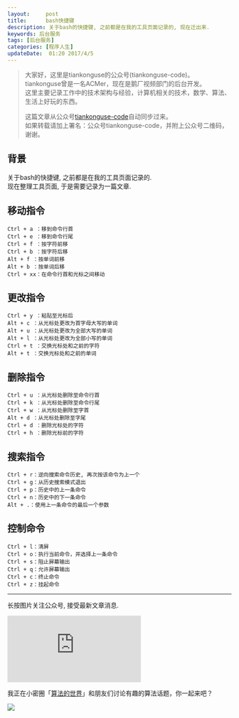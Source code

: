 ```yaml
---
layout:     post
title:      bash快捷键
description: 关于bash的快捷键, 之前都是在我的工具页面记录的, 现在迁出来.   
keywords: 后台服务
tags: [后台服务]
categories: [程序人生]
updateDate:  01:20 2017/4/5
---
```



> 
> 大家好，这里是tiankonguse的公众号(tiankonguse-code)。  
> tiankonguse曾是一名ACMer，现在是鹅厂视频部门的后台开发。  
> 这里主要记录工作中的技术架构与经验，计算机相关的技术，数学、算法、生活上好玩的东西。
>  
>  这篇文章从公众号[tiankonguse-code](http://mp.weixin.qq.com/s/HqNP2hB93LGtZSe8dVcqiA)自动同步过来。  
>  如果转载请加上署名：公众号tiankonguse-code，并附上公众号二维码，谢谢。  
>  


## 背景

关于bash的快捷键, 之前都是在我的工具页面记录的.  
现在整理工具页面, 于是需要记录为一篇文章.  


## 移动指令

```
Ctrl + a ：移到命令行首
Ctrl + e ：移到命令行尾
Ctrl + f ：按字符前移
Ctrl + b ：按字符后移
Alt + f ：按单词前移
Alt + b ：按单词后移
Ctrl + xx：在命令行首和光标之间移动
```

## 更改指令


```
Ctrl + y ：粘贴至光标后
Alt + c ：从光标处更改为首字母大写的单词
Alt + u ：从光标处更改为全部大写的单词
Alt + l ：从光标处更改为全部小写的单词
Ctrl + t ：交换光标处和之前的字符
Alt + t ：交换光标处和之前的单词
```

## 删除指令


```
Ctrl + u ：从光标处删除至命令行首
Ctrl + k ：从光标处删除至命令行尾
Ctrl + w ：从光标处删除至字首
Alt + d ：从光标处删除至字尾
Ctrl + d ：删除光标处的字符
Ctrl + h ：删除光标前的字符
```


## 搜索指令

```
Ctrl + r：逆向搜索命令历史, 再次按该命令为上一个
Ctrl + g：从历史搜索模式退出
Ctrl + p：历史中的上一条命令
Ctrl + n：历史中的下一条命令
Alt + .：使用上一条命令的最后一个参数
```

## 控制命令

```
Ctrl + l：清屏
Ctrl + o：执行当前命令，并选择上一条命令
Ctrl + s：阻止屏幕输出
Ctrl + q：允许屏幕输出
Ctrl + c：终止命令
Ctrl + z：挂起命令
```



<hr>

长按图片关注公众号, 接受最新文章消息.  

![](http://tiankonguse.com/lab/cloudLink/baidupan.php?url=/1915453531/4224042967.jpg)


我正在小密圈「[算法的世界](https://wx.xiaomiquan.com/mweb/views/joingroup/join_group.html?group_id=281548515451&secret=r0krqw9fw0at24vxjxo1uo4k0h4lfe47&extra=d67ce0c25ec91252b3af846a10154c9e9d4cb50c763fee178acd68cd2c2e09ee)」和朋友们讨论有趣的算法话题，你一起来吧？

![](https://res.tiankonguse.com/images/suanfa_xiaomiquan.jpg)




